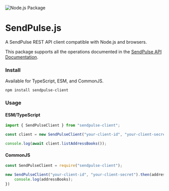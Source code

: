 ![Node.js Package](https://github.com/sendpulse/sendpulse-rest-api-node.js/workflows/Node.js%20Package/badge.svg?event=release)

# SendPulse.js

A SendPulse REST API client compatible with Node.js and browsers.

This package supports all the operations documented in the [SendPulse API Documentation](https://sendpulse.com/api).

### Install

Available for TypeScript, ESM, and CommonJS.

```
npm install sendpulse-client
```

### Usage

#### ESM/TypeScript

```typescript
import { SendPulseClient } from "sendpulse-client";

const client = new SendPulseClient("your-client-id", "your-client-secret");

console.log(await client.listAddressBooks());
```

#### CommonJS

```javascript
const SendPulseClient = require("sendpulse-client");

new SendPulseClient("your-client-id", "your-client-secret").then(addressBooks => {
    console.log(addressBooks);
})
```

